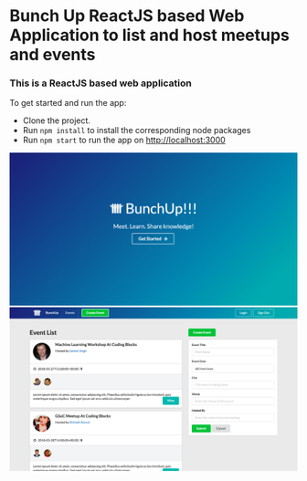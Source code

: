 # Bunch Up ReactJS based Web Application to list and host meetups and events

### This is a ReactJS based web application

To get started and run the app:

- Clone the project.
- Run `npm install` to install the corresponding node packages
- Run `npm start` to run the app on [http://localhost:3000](http://localhost:3000)

![Alt Text](snaps/2.png?raw=true "Title")
![Alt Text](snaps/1.png?raw=true "Title")
